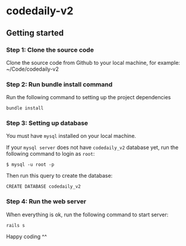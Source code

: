 # codedaily-v2

## Getting started

### Step 1: Clone the source code
Clone the source code from Github to your local machine, for example: ~/Code/codedaily-v2

### Step 2: Run bundle install command
Run the following command to setting up the project dependencies 
```
bundle install
```

### Step 3: Setting up database
You must have `mysql` installed on your local machine. 

If your `mysql server` does not have `codedaily_v2` database yet, run the following command to login as `root`:
```
$ mysql -u root -p
``` 
Then run this query to create the database:
```
CREATE DATABASE codedaily_v2
```

### Step 4: Run the web server
When everything is ok, run the following command to start server:
```
rails s
```

Happy coding ^^
